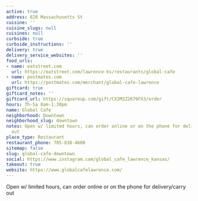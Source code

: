 ```yaml
---
active: true
address: 820 Massachusetts St
cuisine: ''
cuisine_slugs: null
cuisines: null
curbside: true
curbside_instructions: ''
delivery: true
delivery_service_websites: ''
food_urls:
- name: eatstreet.com
  url: https://eatstreet.com/lawrence-ks/restaurants/global-cafe
- name: postmates.com
  url: https://postmates.com/merchant/global-cafe-lawrence
giftcard: true
giftcard_notes: ''
giftcard_url: https://squareup.com/gift/CX2M2Z2679FX3/order
hours: Th-Sa 8am-1:30pm
name: Global Cafe
neighborhood: Downtown
neighborhood_slug: downtown
notes: Open w/ limited hours, can order online or on the phone for delivery/carry
  out
place_type: Restaurant
restaurant_phone: 785-838-4600
sitemap: false
slug: global-cafe-downtown
social: https://www.instagram.com/global_cafe_lawrence_kansas/
takeout: true
website: https://www.globalcafelawrence.com/
---
```


Open w/ limited hours, can order online or on the phone for delivery/carry out
